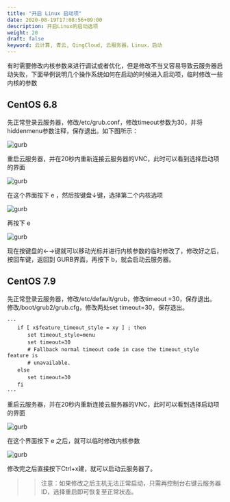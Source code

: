 ```yaml
---
title: "开启 Linux 启动项"
date: 2020-08-19T17:08:56+09:00
description: 开启Linux的启动选项
weight: 20
draft: false
keyword: 云计算, 青云, QingCloud, 云服务器，Linux，启动
---
```


有时需要修改内核参数来进行调试或者优化，但是修改不当又容易导致云服务器启动失败，下面举例说明几个操作系统如何在启动的时候进入启动项，临时修改一些内核的参数

## CentOS 6.8

先正常登录云服务器，修改/etc/grub.conf，修改timeout参数为30，并将hiddenmenu参数注释，保存退出。如下图所示：

![gurb](../../_images/grub_1.png)

重启云服务器，并在20秒内重新连接云服务器的VNC，此时可以看到选择启动项的界面

![gurb](../../_images/grub_2.png)

在这个界面按下 e ，然后按键盘↓键，选择第二个内核选项

![gurb](../../_images/grub_3.png)

再按下 e

![gurb](../../_images/grub_4.png)

现在按键盘的←→键就可以移动光标并进行内核参数的临时修改了，修改好之后，按回车键，返回到 GURB界面，再按下 b，就会启动云服务器。


## CentOS 7.9

先正常登录云服务器，修改/etc/default/grub，修改timeout =30，保存退出。
修改/boot/grub2/grub.cfg，修改两处set timeout=30，保存退出。

```
···
　　if [ x$feature_timeout_style = xy ] ; then
　　　　set timeout_style=menu
　　　　set timeout=30
　　　　# Fallback normal timeout code in case the timeout_style feature is
　　　　# unavailable.
　　else
　　　　set timeout=30
　　fi
···
```

重启云服务器，并在20秒内重新连接云服务器的VNC，此时可以看到选择启动项的界面

![gurb](../../_images/grub_5.png)

在这个界面按下 e 之后，就可以临时修改内核参数

![gurb](../../_images/grub_6.png)

修改完之后直接按下Ctrl+x建，就可以启动云服务器了。



>>注意：如果修改之后主机无法正常启动，只需再控制台右键云服务器 ID，选择重启即可恢复至正常状态。